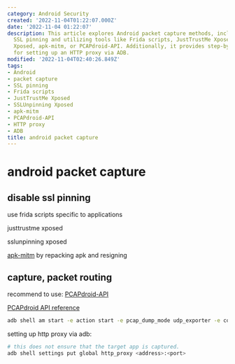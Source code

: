 ```yaml
---
category: Android Security
created: '2022-11-04T01:22:07.000Z'
date: '2022-11-04 01:22:07'
description: This article explores Android packet capture methods, including disabling
  SSL pinning and utilizing tools like Frida scripts, JustTrustMe Xposed, SSLUnpinning
  Xposed, apk-mitm, or PCAPdroid-API. Additionally, it provides step-by-step instructions
  for setting up an HTTP proxy via ADB.
modified: '2022-11-04T02:40:26.849Z'
tags:
- Android
- packet capture
- SSL pinning
- Frida scripts
- JustTrustMe Xposed
- SSLUnpinning Xposed
- apk-mitm
- PCAPdroid-API
- HTTP proxy
- ADB
title: android packet capture
---
```


# android packet capture

## disable ssl pinning

use frida scripts specific to applications

justtrustme xposed

sslunpinning xposed

[apk-mitm](https://github.com/shroudedcode/apk-mitm) by repacking apk and resigning

## capture, packet routing

recommend to use: [PCAPdroid-API](https://github.com/James4Ever0/PCAPdroid-API)

[PCAPdroid API reference](https://github.com/emanuele-f/PCAPdroid/blob/master/docs/app_api.md)

```bash
adb shell am start -e action start -e pcap_dump_mode udp_exporter -e collector_ip_address 127.0.0.1 -e collector_port 5123 -e app_filter com.tencent.mobileqq -n com.emanuelef.remote_capture.debug/com.emanuelef.remote_capture.activities.CaptureCtrl
```

setting up http proxy via adb:

```bash
# this does not ensure that the target app is captured.
adb shell settings put global http_proxy <address>:<port>
```
